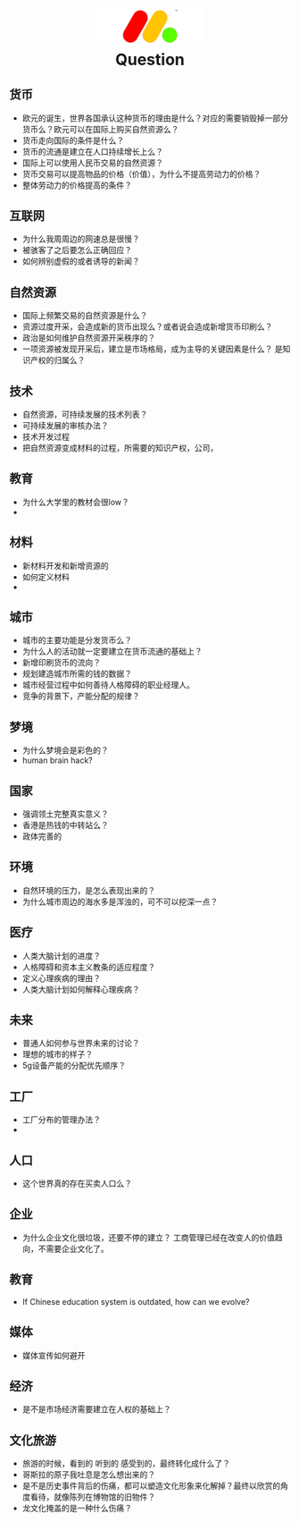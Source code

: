  <h1  align="center"> 
  <br>
  <a href="https://github.com/shuzijianzao/Spiral3D/blob/master/Picture/SHUZIJIANZAO"><img src="https://github.com/shuzijianzao/Spiral3D/blob/master/Picture/SHUZIJIANZAO.png" alt="SHUZIJIANZAO" width="200"></a>
  <br>
   Question
  <br>
</h1>

## 货币
- 欧元的诞生，世界各国承认这种货币的理由是什么？对应的需要销毁掉一部分货币么？欧元可以在国际上购买自然资源么？
- 货币走向国际的条件是什么？
- 货币的流通是建立在人口持续增长上么？
- 国际上可以使用人民币交易的自然资源？
- 货币交易可以提高物品的价格（价值），为什么不提高劳动力的价格？
- 整体劳动力的价格提高的条件？

## 互联网
- 为什么我周周边的网速总是很慢？
- 被骇客了之后要怎么正确回应？
- 如何辨别虚假的或者诱导的新闻？

## 自然资源
- 国际上频繁交易的自然资源是什么？
- 资源过度开采，会造成新的货币出现么？或者说会造成新增货币印刷么？
- 政治是如何维护自然资源开采秩序的？
- 一项资源被发现开采后，建立是市场格局，成为主导的关键因素是什么？ 是知识产权的归属么？

## 技术
- 自然资源，可持续发展的技术列表？
- 可持续发展的审核办法？
- 技术开发过程
- 把自然资源变成材料的过程，所需要的知识产权，公司，

## 教育
- 为什么大学里的教材会很low？
-

## 材料
- 新材料开发和新增资源的
- 如何定义材料
- 

## 城市
- 城市的主要功能是分发货币么？
- 为什么人的活动就一定要建立在货币流通的基础上？
- 新增印刷货币的流向？
- 规划建造城市所需的钱的数据？
- 城市经营过程中如何善待人格障碍的职业经理人。
- 竞争的背景下，产能分配的规律？

## 梦境
- 为什么梦境会是彩色的？
- human brain hack?

## 国家
- 强调领土完整真实意义？
- 香港是热钱的中转站么？
- 政体完善的

## 环境
- 自然环境的压力，是怎么表现出来的？
- 为什么城市周边的海水多是浑浊的，可不可以挖深一点？

## 医疗
- 人类大脑计划的进度？
- 人格障碍和资本主义教条的适应程度？
- 定义心理疾病的理由？
- 人类大脑计划如何解释心理疾病？

## 未来
- 普通人如何参与世界未来的讨论？
- 理想的城市的样子？
- 5g设备产能的分配优先顺序？

## 工厂
- 工厂分布的管理办法？
-

## 人口
- 这个世界真的存在买卖人口么？

## 企业
- 为什么企业文化很垃圾，还要不停的建立？
  工商管理已经在改变人的价值趋向，不需要企业文化了。

## 教育
- If Chinese education system is outdated, how can we evolve?

## 媒体
- 媒体宣传如何避开

## 经济
- 是不是市场经济需要建立在人权的基础上？

## 文化旅游
- 旅游的时候，看到的 听到的 感受到的，最终转化成什么了？
- 哥斯拉的原子我吐息是怎么想出来的？
- 是不是历史事件背后的伤痛，都可以塑造文化形象来化解掉？最终以欣赏的角度看待，就像陈列在博物馆的旧物件？
- 龙文化掩盖的是一种什么伤痛？